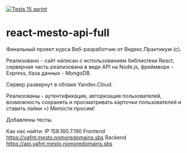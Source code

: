 [![Tests 15 sprint](https://github.com/NikDru/react-mesto-api-full/actions/workflows/tests.yml/badge.svg)](https://github.com/NikDru/react-mesto-api-full/actions/workflows/tests.yml)

# react-mesto-api-full
Финальный проект курса Веб-разработчик от Яндекс.Практикум (c).

Реализовано - сайт написан с использованием библиотеки React,
серверная часть реализована в виде API на Node.js, 
фреймворк - Express, 
база данных - MongoDB.

Сервер развернут в облаке Yandex.Cloud.

Реализованы - аутентификация, авторизация пользователей, возможность сохранять и просматривать карточки пользователей и ставить лайки =)
Милости просим!

Добавлены тесты.

Как нас найти:
IP 158.160.7.190
Frontend https://vafnt.mesto.nomoredomains.sbs
Backend https://api.vafnt.mesto.nomoredomains.sbs
